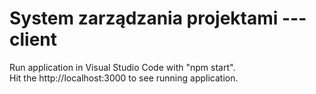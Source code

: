 # System zarządzania projektami --- client

Run application in Visual Studio Code with "npm start".<br/>
Hit the http://localhost:3000 to see running application.
